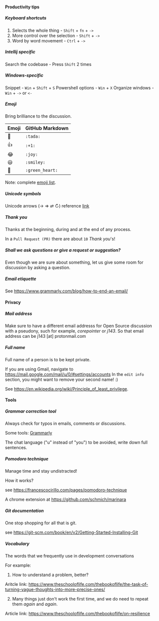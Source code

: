 #### Productivity tips

##### _Keyboard shortcuts_

1. Selects the whole thing - `Shift` + `fn` + `->`
2. More control over the selection - `Shift` + `->`
3. Word by word movement - `Ctrl` + `->`

##### _Intellij specific_

Search the codebase - Press `Shift` 2 times

##### _Windows-specific_

Snippet - `Win` + `Shift` + `S`
Powershell options - `Win` + `X`
Organize windows - `Win` + `->` or `<-`

##### _Emoji_

Bring brilliance to the discussion.

| Emoji    | GitHub Markdown |
| ---      | ---             |
| :tada:   | `:tada:`        |
| :+1:     | `:+1:`          |
| :joy:    | `:joy:`         |
| :smiley: | `:smiley:`      |
| :green_heart: | `:green_heart:` |

Note: complete [emoji list](https://gist.github.com/rxaviers/7360908).

##### _Unicode symbols_

Unicode arrows (→ ⇒ ⇄ ↻) reference [link](http://xahlee.info/comp/unicode_arrows.html)

##### _Thank you_

Thanks at the beginning, during and at the end of any process.

In a `Pull Request (PR)` there are about `10` *Thank you*'s!

##### _Shall we ask questions or give a request or suggestion?_
Even though we are sure about something, let us give some room for discussion by
asking a question.

##### _Email etiquette_

See https://www.grammarly.com/blog/how-to-end-an-email/

#### Privacy

##### _Mail address_

Make sure to have a different email addresss for Open Source discussion with a pseudony, such
for example, *corepointer* or *j143*. So that email address can be j143 [at] protonmail.com

##### _Full name_

Full name of a person is to be kept private.

If you are using Gmail, navigate to https://mail.google.com/mail/u/0/#settings/accounts
In the `edit info` section, you might want to remove your second name! :)

See https://en.wikipedia.org/wiki/Principle_of_least_privilege.

#### Tools

##### _Grammar correction tool_

Always check for typos in emails, comments or discussions.

Some tools: [Grammarly](https://www.grammarly.com/)

The chat language ("u" instead of "you") to be avoided, write down full sentences.

##### _Pomodoro technique_

Manage time and stay undistracted!

How it works?

see https://francescocirillo.com/pages/pomodoro-technique

A chrome extension at https://github.com/schmich/marinara

##### _Git documentation_

One stop shopping for all that is git.

see https://git-scm.com/book/en/v2/Getting-Started-Installing-Git

##### _Vocabulary_

The words that we frequently use in development conversations

For example:

1. How to understand a problem, better?

Aritcle link: 
https://www.theschooloflife.com/thebookoflife/the-task-of-turning-vague-thoughts-into-more-precise-ones/

2. Many things just don't work the first time, and we do need to repeat them  *again* and *again*.

Article link:
https://www.theschooloflife.com/thebookoflife/on-resilience



